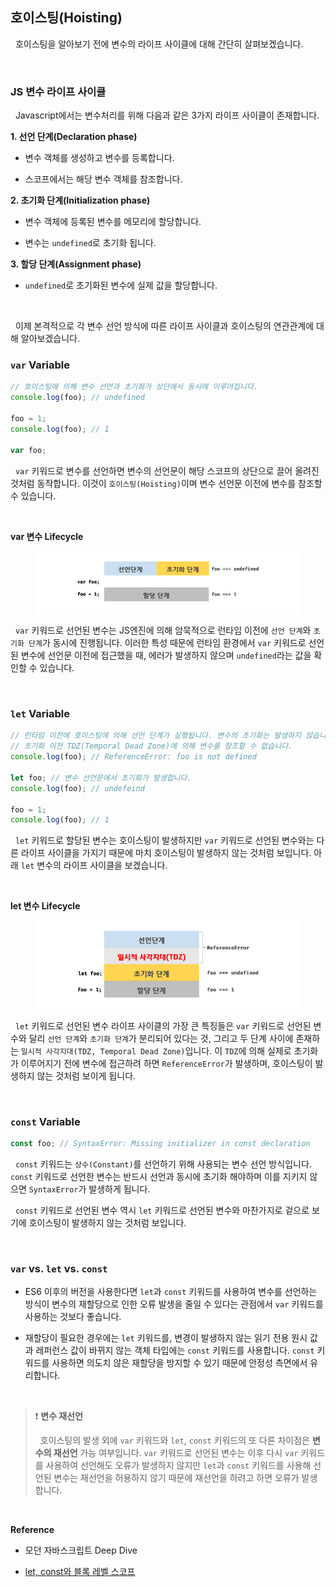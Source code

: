 ## 호이스팅(Hoisting)

&nbsp;&nbsp;호이스팅을 알아보기 전에 변수의 라이프 사이클에 대해 간단히 살펴보겠습니다.

<br>

### JS 변수 라이프 사이클

&nbsp;&nbsp;Javascript에서는 변수처리를 위해 다음과 같은 3가지 라이프 사이클이 존재합니다.

**1. 선언 단계(Declaration phase)**

- 변수 객체를 생성하고 변수를 등록합니다.

- 스코프에서는 해당 변수 객체를 참조합니다.

**2. 초기화 단계(Initialization phase)**

- 변수 객체에 등록된 변수를 메모리에 할당합니다.

- 변수는 `undefined`로 초기화 됩니다.

**3. 할당 단계(Assignment phase)**

- `undefined`로 초기화된 변수에 실제 값을 할당합니다.

<br>

&nbsp;&nbsp;이제 본격적으로 각 변수 선언 방식에 따른 라이프 사이클과 호이스팅의 연관관계에 대해 알아보겠습니다.

### `var` Variable

```javascript
// 호이스팅에 의해 변수 선언과 초기화가 상단에서 동시에 이루어집니다.
console.log(foo); // undefined

foo = 1;
console.log(foo); // 1

var foo;
```

&nbsp;&nbsp;`var` 키워드로 변수를 선언하면 변수의 선언문이 해당 스코프의 상단으로 끌어 올려진 것처럼 동작합니다. 이것이 `호이스팅(Hoisting)`이며 변수 선언문 이전에 변수를 참조할 수 있습니다.

<br>

**var 변수 Lifecycle**

<figure align="center" style="background: white; padding: 16px;">
  <img src="../images/var-lifecycle.png" rel="var 변수 라이프 사이클" style="width: 300px" />
</figure>

&nbsp;&nbsp;`var` 키워드로 선언된 변수는 JS엔진에 의해 암묵적으로 런타임 이전에 `선언 단계`와 `초기화 단계`가 동시에 진행됩니다. 이러한 특성 때문에 런타임 환경에서 `var` 키워드로 선언된 변수에 선언문 이전에 접근했을 때, 에러가 발생하지 않으며 `undefined`라는 값을 확인할 수 있습니다.

<br>

### `let` Variable

```javascript
// 런타임 이전에 호이스팅에 의해 선언 단계가 실행됩니다. 변수의 초기화는 발생하지 않습니다.
// 초기화 이전 TDZ(Temporal Dead Zone)에 의해 변수를 참조할 수 없습니다.
console.log(foo); // ReferenceError: foo is not defined

let foo; // 변수 선언문에서 초기화가 발생합니다.
console.log(foo); // undefeind

foo = 1;
console.log(foo); // 1
```

&nbsp;&nbsp;`let` 키워드로 할당된 변수는 호이스팅이 발생하지만 `var` 키워드로 선언된 변수와는 다른 라이프 사이클을 가지기 때문에 마치 호이스팅이 발생하지 않는 것처럼 보입니다. 아래 `let` 변수의 라이프 사이클을 보겠습니다.

<br>

**let 변수 Lifecycle**

<figure align="center" style="background: white; padding: 16px;">
  <img src="../images/let-lifecycle.png" rel="let 변수 라이프 사이클" style="width: 300px" />
</figure>

&nbsp;&nbsp;`let` 키워드로 선언된 변수 라이프 사이클의 가장 큰 특징들은 `var` 키워드로 선언된 변수와 달리 `선언 단계`와 `초기화 단계`가 분리되어 있다는 것, 그리고 두 단계 사이에 존재하는 `일시적 사각지대(TDZ, Temporal Dead Zone)`입니다. 이 `TDZ`에 의해 실제로 초기화가 이루어지기 전에 변수에 접근하려 하면 `ReferenceError`가 발생하며, 호이스팅이 발생하지 않는 것처럼 보이게 됩니다.

<br>

### `const` Variable

```javascript
const foo; // SyntaxError: Missing initializer in const declaration
```

&nbsp;&nbsp;`const` 키워드는 `상수(Constant)`를 선언하기 위해 사용되는 변수 선언 방식입니다. `const` 키워드로 선언한 변수는 반드시 선언과 동시에 초기화 해야하며 이를 지키지 않으면 `SyntaxError`가 발생하게 됩니다.

&nbsp;&nbsp;`const` 키워드로 선언된 변수 역시 `let` 키워드로 선언된 변수와 마찬가지로 겉으로 보기에 호이스팅이 발생하지 않는 것처럼 보입니다.

<br>

### `var` vs. `let` vs. `const`

- ES6 이후의 버전을 사용한다면 `let`과 `const` 키워드를 사용하여 변수를 선언하는 방식이 변수의 재할당으로 인한 오류 발생을 줄일 수 있다는 관점에서 `var` 키워드를 사용하는 것보다 좋습니다.

- 재할당이 필요한 경우에는 `let` 키워드를, 변경이 발생하지 않는 읽기 전용 원시 값과 레퍼런스 값이 바뀌지 않는 객체 타입에는 `const` 키워드를 사용합니다. `const` 키워드를 사용하면 의도치 않은 재할당을 방지할 수 있기 때문에 안정성 측면에서 유리합니다.

<br>

> ❗️ **변수 재선언**
>
> &nbsp;&nbsp;호이스팅의 발생 외에 `var` 키워드와 `let`, `const` 키워드의 또 다른 차이점은 **변수의 재선언** 가능 여부입니다. `var` 키워드로 선언된 변수는 이후 다시 `var` 키워드를 사용하여 선언해도 오류가 발생하지 않지만 `let`과 `const` 키워드를 사용해 선언된 변수는 재선언을 허용하지 않기 때문에 재선언을 하려고 하면 오류가 발생합니다.

<br>

**Reference**

- 모던 자바스크립트 Deep Dive

- [let, const와 블록 레벨 스코프](https://poiemaweb.com/es6-block-scope)

<br>

